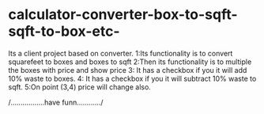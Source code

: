 # calculator-converter-box-to-sqft-sqft-to-box-etc-

Its a client project based on converter.
1:Its functionality is to convert squarefeet to boxes and boxes to sqft
2:Then its functionality is to multiple the boxes with price and show price
3:<On Sqft> It has a checkbox if you <checked> it will add 10% waste to boxes.
4:<On boxes> It has a checkbox if you <checked> it will subtract 10% waste to sqft.
5:On point (3,4) price will change also.
  
  
  /.................have funn............/

